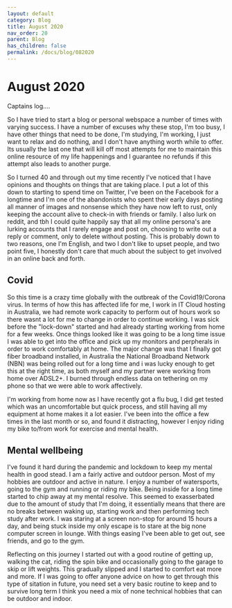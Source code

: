 ```yaml
---
layout: default
category: Blog
title: August 2020
nav_order: 20
parent: Blog
has_children: false
permalink: /docs/blog/082020
---
```


# August 2020
Captains log....

So I have tried to start a blog or personal webspace a number of times with varying success. I have a number of excuses why these stop, I'm too busy, I have other things that need to be done, I'm studying, I'm working, I just want to relax and do nothing, and I don't have anything worth while to offer. Its usually the last one that will kill off most attempts for me to maintain this online resource of my life happenings and I guarantee no refunds if this attempt also leads to another purge.

So I turned 40 and through out my time recently I've noticed that I have opinions and thoughts on things that are taking place. I put a lot of this down to starting to spend time on Twitter, I've been on the Facebook for a longtime and I'm one of the abandonists who spent their early days posting all manner of images and nonsense which they have now left to rust, only keeping the account alive to check-in with friends or family. I also lurk on reddit, and tbh I could quite happily say that all my online persona's are lurking accounts that I rarely engage and post on, choosing to write out a reply or comment, only to delete without posting. This is probably down to two reasons, one I'm English, and two I don't like to upset people, and two point five, I honestly don't care that much about the subject to get involved in an online back and forth.

## Covid
So this time is a crazy time globally with the outbreak of the Covid19/Corona virus. In terms of how this has affected life for me, I work in IT Cloud hosting in Australia, we had remote work capacity to perform out of hours work so there wasnt a lot for me to change in order to continue working. I was sick before the "lock-down" started and had already starting working from home for a few weeks. Once things looked like it was going to be a long time issue I was able to get into the office and pick up my monitors and perpherals in order to work comfortably at home. The major change was that I finally got fiber broadband installed, in Australia the National Broadband Network (NBN) was being rolled out for a long time and i was lucky enough to get this at the right time, as both myself and my partner were working from home over ADSL2+. I burned through endless data on tethering on my phone so that we were able to work affectively.

I'm working from home now as I have recently got a flu bug, I did get tested which was an uncomfortable but quick process, and still having all my equipment at home makes it a lot easier. I've been into the office a few times in the last month or so, and found it distracting, however I enjoy riding my bike to/from work for exercise and mental health.

## Mental wellbeing
I've found it hard during the pandemic and lockdown to keep my mental health in good stead. I am a fairly active and outdoor person. Most of my hobbies are outdoor and active in nature. I enjoy a number of watersports, going to the gym and running or riding my bike. Being inside for a long time started to chip away at my mental resolve. This seemed to exasserbated due to the amount of study that I'm doing, it essentially means that there are no breaks between waking up, starting work and then performing tech study after work. I was staring at a screen non-stop for around 15 hours a day, and being stuck inside my only escape is to stare at the big none computer screen in lounge. With things easing I've been able to get out, see friends, and go to the gym. 

Reflecting on this journey I started out with a good routine of getting up, walking the cat, riding the spin bike and occasionally going to the garage to skip or lift weights. This gradually slipped and I started to comfort eat more and more. If I was going to offer anyone advice on how to get through this type of sitation in future, you need set a very basic routine to keep and to survive long term I think you need a mix of none technical hobbies that can be outdoor and indoor.
